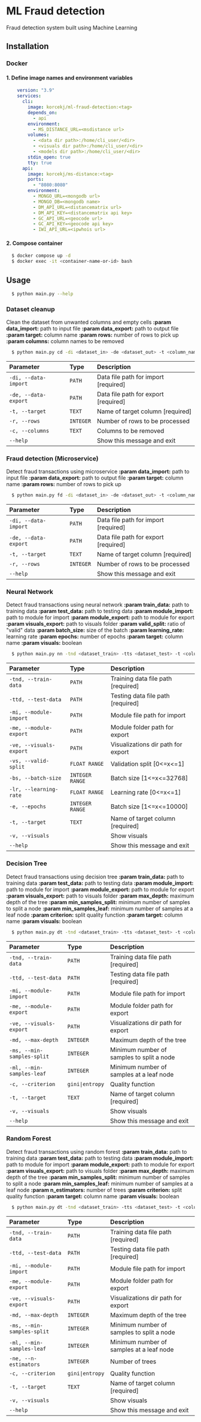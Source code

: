 # ML Fraud detection

Fraud detection system built using Machine Learning

## Installation

### Docker

#### 1. Define image names and environment variables

```yml
    version: "3.9"
    services:
      cli:
        image: korcekj/ml-fraud-detection:<tag>
        depends_on:
          - api
        environment:
          - MS_DISTANCE_URL=<msdistance url>
        volumes:
          - <data dir path>:/home/cli_user/<dir>
          - <visuals dir path>:/home/cli_user/<dir>
          - <models dir path>:/home/cli_user/<dir>
        stdin_open: true
        tty: true
      api:
        image: korcekj/ms-distance:<tag>
        ports:
          - "8080:8080"
        environment:
          - MONGO_URL=<mongodb url>
          - MONGO_DB=<mongodb name>
          - DM_API_URL=<distancematrix url>
          - DM_API_KEY=<distancematrix api key>
          - GC_API_URL=<geocode url>
          - GC_API_KEY=<geocode api key>
          - IWI_API_URL=<ipwhois url>
```

#### 2. Compose container

```bash
  $ docker compose up -d
  $ docker exec -it <container-name-or-id> bash
```

## Usage

```bash
  $ python main.py --help
```

### Dataset cleanup

Clean the dataset from unwanted columns and empty cells **:param data_import:**
path to input file **:param data_export:** path to output file **:param target:**
column name **:param rows:** number of rows to pick up **:param columns:** column names to be removed

```bash
  $ python main.py cd -di <dataset_in> -de <dataset_out> -t <column_name>
```

| Parameter               | Type      | Description                |
|:---------------------|:----------| :------------------------- |
| `-di, --data-import` | `PATH`    | Data file path for import  [required] |
| `-de, --data-export` | `PATH`    | Data file path for export  [required] |
| `-t, --target` | `TEXT`    | Name of target column  [required] |
| `-r, --rows` | `INTEGER` | Number of rows to be processed |
| `-c, --columns` | `TEXT`    | Columns to be removed |
| `--help` |           | Show this message and exit |

### Fraud detection (Microservice)

Detect fraud transactions using microservice **:param data_import:** path to input file **:param data_export:** path to
output file **:param target:** column name **:param rows:** number of rows to pick up

```bash
  $ python main.py fd -di <dataset_in> -de <dataset_out> -t <column_name>
```

| Parameter               | Type      | Description                |
|:---------------------|:----------| :------------------------- |
| `-di, --data-import` | `PATH`    | Data file path for import  [required] |
| `-de, --data-export` | `PATH`    | Data file path for export  [required] |
| `-t, --target` | `TEXT`    | Name of target column  [required] |
| `-r, --rows` | `INTEGER` | Number of rows to be processed |
| `--help` |           | Show this message and exit |

### Neural Network

Detect fraud transactions using neural network **:param train_data:** path to training data **:param test_data:** path
to testing data **:param module_import:**
path to module for import **:param module_export:** path to module for export
**:param visuals_export:** path to visuals folder **:param valid_split:** ratio of "valid" data **:param batch_size:**
size of the batch **:param learning_rate:**
learning rate **:param epochs:** number of epochs **:param target:** column name
**:param visuals:** boolean

```bash
  $ python main.py nn -tnd <dataset_train> -tts <dataset_test> -t <column_name>
```

| Parameter               | Type      | Description                |
|:---------------------|:----------| :------------------------- |
| `-tnd, --train-data` | `PATH`    | Training data file path  [required] |
| `-ttd, --test-data` | `PATH`    | Testing data file path  [required] |
| `-mi, --module-import` | `PATH` | Module file path for import |
| `-me, --module-export` | `PATH` | Module folder path for export |
| `-ve, --visuals-export` | `PATH` | Visualizations dir path for export |
| `-vs, --valid-split` | `FLOAT RANGE` | Validation split  [0<=x<=1] |
| `-bs, --batch-size` | `INTEGER RANGE` | Batch size  [1<=x<=32768] |
| `-lr, --learning-rate` | `FLOAT RANGE` | Learning rate  [0<=x<=1] |
| `-e, --epochs` | `INTEGER RANGE` | Batch size  [1<=x<=10000] |
| `-t, --target` | `TEXT`    | Name of target column  [required] |
| `-v, --visuals` |  | Show visuals |
| `--help` |           | Show this message and exit |

### Decision Tree

Detect fraud transactions using decision tree **:param train_data:** path to training data **:param test_data:** path to
testing data **:param module_import:**
path to module for import **:param module_export:** path to module for export
**:param visuals_export:** path to visuals folder **:param max_depth:** maximum depth of the tree **:param
min_samples_split:**
minimum number of samples to split a node **:param min_samples_leaf:** minimum number of samples at a leaf node **:param
criterion:** split quality function **:param target:** column name
**:param visuals:** boolean

```bash
  $ python main.py dt -tnd <dataset_train> -tts <dataset_test> -t <column_name>
```

| Parameter               | Type                           | Description                               |
|:---------------------|:-------------------------------|:------------------------------------------|
| `-tnd, --train-data` | `PATH`                         | Training data file path  [required]       |
| `-ttd, --test-data` | `PATH`                         | Testing data file path  [required]        |
| `-mi, --module-import` | `PATH`                         | Module file path for import               |
| `-me, --module-export` | `PATH`                         | Module folder path for export             |
| `-ve, --visuals-export` | `PATH`                         | Visualizations dir path for export        |
| `-md, --max-depth` | `INTEGER`                      | Maximum depth of the tree                 |
| `-ms, --min-samples-split` | `INTEGER`                      | Minimum number of samples to split a node |
| `-ml, --min-samples-leaf` | `INTEGER`                      | Minimum number of samples at a leaf node  |
| `-c, --criterion` | <code>gini&vert;entropy</code> | Quality function |
| `-t, --target` | `TEXT`                         | Name of target column  [required]         |
| `-v, --visuals` |                                | Show visuals                              |
| `--help` |                                | Show this message and exit                |

### Random Forest

Detect fraud transactions using random forest **:param train_data:** path to training data **:param test_data:** path to
testing data **:param module_import:**
path to module for import **:param module_export:** path to module for export
**:param visuals_export:** path to visuals folder **:param max_depth:** maximum depth of the tree **:param
min_samples_split:** minimum number of samples to split a node **:param min_samples_leaf:** minimum number of samples at
a leaf node **:param n_estimators:** number of trees **:param criterion:** split quality function **:param target:**
column name **:param visuals:** boolean

```bash
  $ python main.py dt -tnd <dataset_train> -tts <dataset_test> -t <column_name>
```

| Parameter                  | Type                           | Description                               |
|:---------------------------|:-------------------------------|:------------------------------------------|
| `-tnd, --train-data`       | `PATH`                         | Training data file path  [required]       |
| `-ttd, --test-data`        | `PATH`                         | Testing data file path  [required]        |
| `-mi, --module-import`     | `PATH`                         | Module file path for import               |
| `-me, --module-export`     | `PATH`                         | Module folder path for export             |
| `-ve, --visuals-export`    | `PATH`                         | Visualizations dir path for export        |
| `-md, --max-depth`         | `INTEGER`                      | Maximum depth of the tree                 |
| `-ms, --min-samples-split` | `INTEGER`                      | Minimum number of samples to split a node |
| `-ml, --min-samples-leaf`  | `INTEGER`                      | Minimum number of samples at a leaf node  |
| `-ne, --n-estimators`      | `INTEGER`                               | Number of trees |
| `-c, --criterion`          | <code>gini&vert;entropy</code> | Quality function |
| `-t, --target`             | `TEXT`                         | Name of target column  [required]         |
| `-v, --visuals`            |                                | Show visuals                              |
| `--help`                   |                                | Show this message and exit                |